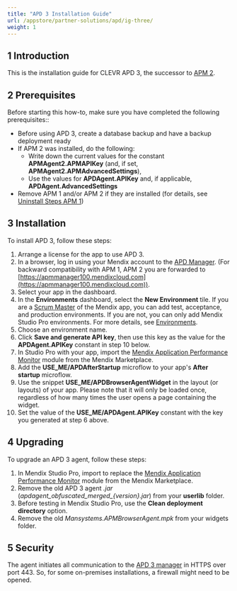 ```yaml
---
title: "APD 3 Installation Guide"
url: /appstore/partner-solutions/apd/ig-three/
weight: 1
---
```


## 1 Introduction

This is the installation guide for CLEVR APD 3, the successor to [APM 2](/appstore/partner-solutions/apd/ig-two/).

## 2 Prerequisites

Before starting this how-to, make sure you have completed the following prerequisites::

* Before using APD 3, create a database backup and have a backup deployment ready
* If APM 2 was installed, do the following: 
    * Write down the current values for the constant **APMAgent2.APMAPIKey** (and, if set, **APMAgent2.APMAdvancedSettings**),
    * Use the values for **APDAgent.APIKey** and, if applicable, **APDAgent.AdvancedSettings**
* Remove APM 1 and/or APM 2 if they are installed (for details, see [Uninstall Steps APM 1](/appstore/partner-solutions/apd/ig-one-uninstall-steps/))

## 3 Installation

To install APD 3, follow these steps:

1. Arrange a license for the app to use APD 3.
2. In a browser, log in using your Mendix account to the [APD Manager](https://apd.mendix.com/). (For backward compatibility with APM 1, APM 2 you are forwarded to [https://apmmanager100.mendixcloud.com](https://apmmanager100.mendixcloud.com)).
3. Select your app in the dashboard.
4. In the **Environments** dashboard, select the **New Environment** tile. If you are a [Scrum Master](/developerportal/general/app-roles/) of the Mendix app, you can add test, acceptance, and production environments. If you are not, you can only add Mendix Studio Pro environments. For more details, see [Environments](/appstore/partner-solutions/apd/rg-three-environments/).
5. Choose an environment name.
6. Click **Save and generate API key**, then use this key as the value for the **APDAgent.APIKey** constant in step 10 below.
7. In Studio Pro with your app, import the [Mendix Application Performance Monitor](https://marketplace.mendix.com/link/component/6127/) module from the Mendix Marketplace.
8. Add the **USE_ME/APDAfterStartup** microflow to your app's **After startup** microflow.
9. Use the snippet **USE_ME/APDBrowserAgentWidget** in the layout (or layouts) of your app. Please note that it will only be loaded once, regardless of how many times the user opens a page containing the widget.
10. Set the value of the **USE_ME/APDAgent.APIKey** constant with the key you generated at step 6 above.

## 4 Upgrading

To upgrade an APD 3 agent, follow these steps:

1. In Mendix Studio Pro, import to replace the [Mendix Application Performance Monitor](https://marketplace.mendix.com/link/component/6127/) module from the Mendix Marketplace.
2. Remove the old APD 3 agent *.jar* (*apdagent_obfuscated_merged_{version}.jar*) from your **userlib** folder.
3. Before testing in Mendix Studio Pro, use the **Clean deployment directory** option.
4. Remove the old *Mansystems.APMBrowserAgent.mpk* from your widgets folder.

## 5 Security

The agent initiates all communication to the [APD 3 manager](https://apmmanager100.mendixcloud.com) in HTTPS over port 443. So, for some on-premises installations, a firewall might need to be opened.
